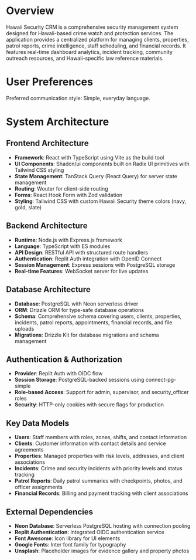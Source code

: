 # Overview

Hawaii Security CRM is a comprehensive security management system designed for Hawaii-based crime watch and protection services. The application provides a centralized platform for managing clients, properties, patrol reports, crime intelligence, staff scheduling, and financial records. It features real-time dashboard analytics, incident tracking, community outreach resources, and Hawaii-specific law reference materials.

# User Preferences

Preferred communication style: Simple, everyday language.

# System Architecture

## Frontend Architecture
- **Framework**: React with TypeScript using Vite as the build tool
- **UI Components**: Shadcn/ui components built on Radix UI primitives with Tailwind CSS styling
- **State Management**: TanStack Query (React Query) for server state management
- **Routing**: Wouter for client-side routing
- **Forms**: React Hook Form with Zod validation
- **Styling**: Tailwind CSS with custom Hawaii Security theme colors (navy, gold, slate)

## Backend Architecture
- **Runtime**: Node.js with Express.js framework
- **Language**: TypeScript with ES modules
- **API Design**: RESTful API with structured route handlers
- **Authentication**: Replit Auth integration with OpenID Connect
- **Session Management**: Express sessions with PostgreSQL storage
- **Real-time Features**: WebSocket server for live updates

## Database Architecture
- **Database**: PostgreSQL with Neon serverless driver
- **ORM**: Drizzle ORM for type-safe database operations
- **Schema**: Comprehensive schema covering users, clients, properties, incidents, patrol reports, appointments, financial records, and file uploads
- **Migrations**: Drizzle Kit for database migrations and schema management

## Authentication & Authorization
- **Provider**: Replit Auth with OIDC flow
- **Session Storage**: PostgreSQL-backed sessions using connect-pg-simple
- **Role-based Access**: Support for admin, supervisor, and security_officer roles
- **Security**: HTTP-only cookies with secure flags for production

## Key Data Models
- **Users**: Staff members with roles, zones, shifts, and contact information
- **Clients**: Customer information with contact details and service agreements
- **Properties**: Managed properties with risk levels, addresses, and client associations
- **Incidents**: Crime and security incidents with priority levels and status tracking
- **Patrol Reports**: Daily patrol summaries with checkpoints, photos, and officer assignments
- **Financial Records**: Billing and payment tracking with client associations

## External Dependencies

- **Neon Database**: Serverless PostgreSQL hosting with connection pooling
- **Replit Authentication**: Integrated OIDC authentication service
- **Font Awesome**: Icon library for UI elements
- **Google Fonts**: Inter font family for typography
- **Unsplash**: Placeholder images for evidence gallery and property photos